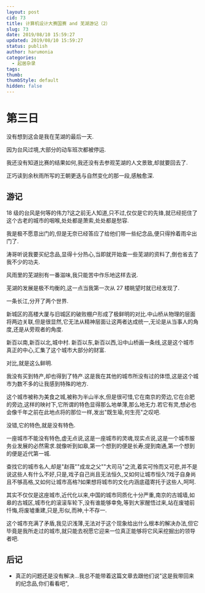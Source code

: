 ```yaml
---
layout: post
cid: 73
title: 计算机设计大赛国赛 and 芜湖游记（2）
slug: 73
date: 2019/08/10 15:59:27
updated: 2019/08/10 15:59:27
status: publish
author: harumonia
categories:
  - 起居杂录
tags:
thumb:
thumbStyle: default
hidden: false
---
```


# 第三日

没有想到这会是我在芜湖的最后一天.

因为台风过境,大部分的动车班次都被停运.

我还没有知道比赛的结果如何,我还没有去参观芜湖的人文景致,却就要回去了.

正巧读到余秋雨所写的王朝更迭与自然变化的那一段,感触愈深.

## 游记

<!-- [![IMG_2527.md.jpg](http://www.harumonia.top/images/2019/08/10/IMG_2527.md.jpg)](http://www.harumonia.top/image/Vlx) -->

18 级的台风是何等的伟力?这之前无人知道,只不过,仅仅是它的先锋,就已经扼住了这个古老的城市的咽喉,处处都是萧索,处处都是愁容.

我是极不愿意出门的,但是无奈已经答应了给他们带一些纪念品,便只得拎着雨伞出门了.

涛哥听说我要买纪念品,显得十分热心,当即就开始查一些芜湖的资料了,倒也省去了我不少的功夫.

风雨里的芜湖别有一番滋味,我只能苦中作乐地这样去说.

<!-- [![IMG_2530.md.jpg](http://www.harumonia.top/images/2019/08/10/IMG_2530.md.jpg)](http://www.harumonia.top/image/JsxO) -->

芜湖的发展是极不均衡的,这一点当我第一次从 27 楼眺望时就已经发现了.

一条长江,分开了两个世界.

新城区的高楼大厦与旧城区的破败棚户形成了极鲜明的对比.中山桥从物理的层面将两边关联,但是很显然,它无法从精神层面让这两者达成统一,无论是从当事人的角度,还是从旁观者的角度.

新百以南,新百以北,城中村.
新百以东,新百以西,沿中山桥画一条线,这是这个城市真正的中心,汇集了这个城市大部分的财富.

<!--
[![IMG_2529.md.jpg](http://www.harumonia.top/images/2019/08/10/IMG_2529.md.jpg)](http://www.harumonia.top/image/J7oL) -->

对比,就是这么鲜明.

我没有买到特产,却也得到了特产.这是我在其他的城市所没有过的体悟,这是这个城市为数不多的让我感到特殊的地方.

这个城市被称为美食之城,被称为半山半水,但是很可惜,它在南京的旁边,它在合肥的旁边,这样的映衬下,它所谓的特色显得那么地单薄,那么地无力.若它有灵,想必也会像千年之前在此地点将的那位一样,发出"既生瑜,何生亮"之叹吧.

没错,它的特色,就是没有特色.

一座城市不能没有特色,虚无点说,这是一座城市的灵魂,现实点说,这是一个城市服务业发展的必然需求.就像听到如皋,第一个想到的便是长寿;提到南通,第一个想到的便是近代第一城.

查找它的城市名人,却是"赵薇"\"成龙之父"\"大司马"之流,着实可怜而又可悲,并不是说这些人有什么不好,只是,戏子自己尚且无法恒久,又如何让城市恒久?戏子自身尚且不够高格,又如何让城市高格?如果想将城市的文化内涵底蕴寄托于这些人,呵呵.

其实不仅仅是这座城市,近代化以来,中国的城市同质化十分严重,南京的古城墙,如皋的古城区,城市化的滚滚车轮下,没有谁能够幸免,等到大家醒悟过来,站在废墟前忏悔,将废墟重建,只是,形似,而神,十不存一.

这个城市充满了矛盾,我见识浅薄,无法对于这个现象给出什么根本的解决办法,但它毕竟是我所走过的城市,就只能去祝愿它迎来一位真正能够将它风采挖掘出的领导者吧.

## 后记

- 真正的问题还是没有解决...我总不能带着这篇文章去跟他们说"这是我带回来的纪念品,你们看看吧",
